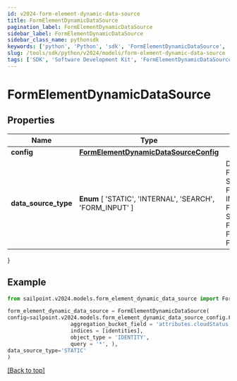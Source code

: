 ```yaml
---
id: v2024-form-element-dynamic-data-source
title: FormElementDynamicDataSource
pagination_label: FormElementDynamicDataSource
sidebar_label: FormElementDynamicDataSource
sidebar_class_name: pythonsdk
keywords: ['python', 'Python', 'sdk', 'FormElementDynamicDataSource', 'V2024FormElementDynamicDataSource'] 
slug: /tools/sdk/python/v2024/models/form-element-dynamic-data-source
tags: ['SDK', 'Software Development Kit', 'FormElementDynamicDataSource', 'V2024FormElementDynamicDataSource']
---
```


# FormElementDynamicDataSource


## Properties

Name | Type | Description | Notes
------------ | ------------- | ------------- | -------------
**config** | [**FormElementDynamicDataSourceConfig**](form-element-dynamic-data-source-config) |  | [optional] 
**data_source_type** |  **Enum** [  'STATIC',    'INTERNAL',    'SEARCH',    'FORM_INPUT' ] | DataSourceType is a FormElementDataSourceType value STATIC FormElementDataSourceTypeStatic INTERNAL FormElementDataSourceTypeInternal SEARCH FormElementDataSourceTypeSearch FORM_INPUT FormElementDataSourceTypeFormInput | [optional] 
}

## Example

```python
from sailpoint.v2024.models.form_element_dynamic_data_source import FormElementDynamicDataSource

form_element_dynamic_data_source = FormElementDynamicDataSource(
config=sailpoint.v2024.models.form_element_dynamic_data_source_config.FormElementDynamicDataSourceConfig(
                    aggregation_bucket_field = 'attributes.cloudStatus.exact', 
                    indices = [identities], 
                    object_type = 'IDENTITY', 
                    query = '*', ),
data_source_type='STATIC'
)

```
[[Back to top]](#) 

